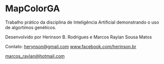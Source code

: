 MapColorGA
==========

Trabalho prático da disciplina de Inteligência Artificial demonstrando o uso de algortimos genéticos.

Desenvolvido por Herinson B. Rodrigues e Marcos Raylan Sousa Matos

Contato:
herynson@gmail.com
www.facebook.com/herinson.br

marcos_raylan@hotmail.com